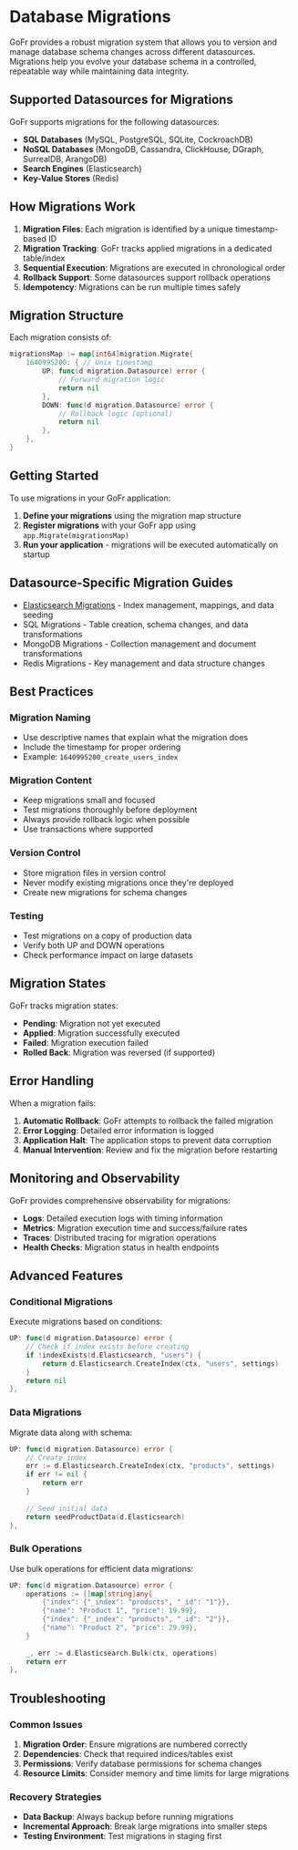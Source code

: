 # Database Migrations

GoFr provides a robust migration system that allows you to version and manage database schema changes across different datasources. Migrations help you evolve your database schema in a controlled, repeatable way while maintaining data integrity.

## Supported Datasources for Migrations

GoFr supports migrations for the following datasources:

- **SQL Databases** (MySQL, PostgreSQL, SQLite, CockroachDB)
- **NoSQL Databases** (MongoDB, Cassandra, ClickHouse, DGraph, SurrealDB, ArangoDB)
- **Search Engines** (Elasticsearch)
- **Key-Value Stores** (Redis)

## How Migrations Work

1. **Migration Files**: Each migration is identified by a unique timestamp-based ID
2. **Migration Tracking**: GoFr tracks applied migrations in a dedicated table/index
3. **Sequential Execution**: Migrations are executed in chronological order
4. **Rollback Support**: Some datasources support rollback operations
5. **Idempotency**: Migrations can be run multiple times safely

## Migration Structure

Each migration consists of:

```go
migrationsMap := map[int64]migration.Migrate{
    1640995200: { // Unix timestamp
        UP: func(d migration.Datasource) error {
            // Forward migration logic
            return nil
        },
        DOWN: func(d migration.Datasource) error {
            // Rollback logic (optional)
            return nil
        },
    },
}
```

## Getting Started

To use migrations in your GoFr application:

1. **Define your migrations** using the migration map structure
2. **Register migrations** with your GoFr app using `app.Migrate(migrationsMap)`
3. **Run your application** - migrations will be executed automatically on startup

## Datasource-Specific Migration Guides

- [Elasticsearch Migrations](./elasticsearch/) - Index management, mappings, and data seeding
- SQL Migrations - Table creation, schema changes, and data transformations
- MongoDB Migrations - Collection management and document transformations
- Redis Migrations - Key management and data structure changes

## Best Practices

### Migration Naming
- Use descriptive names that explain what the migration does
- Include the timestamp for proper ordering
- Example: `1640995200_create_users_index`

### Migration Content
- Keep migrations small and focused
- Test migrations thoroughly before deployment
- Always provide rollback logic when possible
- Use transactions where supported

### Version Control
- Store migration files in version control
- Never modify existing migrations once they're deployed
- Create new migrations for schema changes

### Testing
- Test migrations on a copy of production data
- Verify both UP and DOWN operations
- Check performance impact on large datasets

## Migration States

GoFr tracks migration states:

- **Pending**: Migration not yet executed
- **Applied**: Migration successfully executed
- **Failed**: Migration execution failed
- **Rolled Back**: Migration was reversed (if supported)

## Error Handling

When a migration fails:

1. **Automatic Rollback**: GoFr attempts to rollback the failed migration
2. **Error Logging**: Detailed error information is logged
3. **Application Halt**: The application stops to prevent data corruption
4. **Manual Intervention**: Review and fix the migration before restarting

## Monitoring and Observability

GoFr provides comprehensive observability for migrations:

- **Logs**: Detailed execution logs with timing information
- **Metrics**: Migration execution time and success/failure rates
- **Traces**: Distributed tracing for migration operations
- **Health Checks**: Migration status in health endpoints

## Advanced Features

### Conditional Migrations
Execute migrations based on conditions:

```go
UP: func(d migration.Datasource) error {
    // Check if index exists before creating
    if !indexExists(d.Elasticsearch, "users") {
        return d.Elasticsearch.CreateIndex(ctx, "users", settings)
    }
    return nil
},
```

### Data Migrations
Migrate data along with schema:

```go
UP: func(d migration.Datasource) error {
    // Create index
    err := d.Elasticsearch.CreateIndex(ctx, "products", settings)
    if err != nil {
        return err
    }
    
    // Seed initial data
    return seedProductData(d.Elasticsearch)
},
```

### Bulk Operations
Use bulk operations for efficient data migrations:

```go
UP: func(d migration.Datasource) error {
    operations := []map[string]any{
        {"index": {"_index": "products", "_id": "1"}},
        {"name": "Product 1", "price": 19.99},
        {"index": {"_index": "products", "_id": "2"}},
        {"name": "Product 2", "price": 29.99},
    }
    
    _, err := d.Elasticsearch.Bulk(ctx, operations)
    return err
},
```

## Troubleshooting

### Common Issues

1. **Migration Order**: Ensure migrations are numbered correctly
2. **Dependencies**: Check that required indices/tables exist
3. **Permissions**: Verify database permissions for schema changes
4. **Resource Limits**: Consider memory and time limits for large migrations

### Recovery Strategies

- **Data Backup**: Always backup before running migrations
- **Incremental Approach**: Break large migrations into smaller steps
- **Testing Environment**: Test migrations in staging first